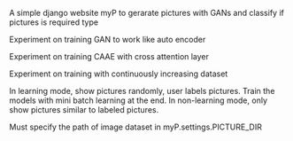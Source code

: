 A simple django website myP to gerarate pictures with GANs and classify if pictures is required type

Experiment on training GAN to work like auto encoder

Experiment on training CAAE with cross attention layer

Experiment on training with continuously increasing dataset

In learning mode, show pictures randomly, user labels pictures. Train the models with mini batch learning at the end.
In non-learning mode, only show pictures similar to labeled pictures.

Must specify the path of image dataset in myP.settings.PICTURE_DIR
